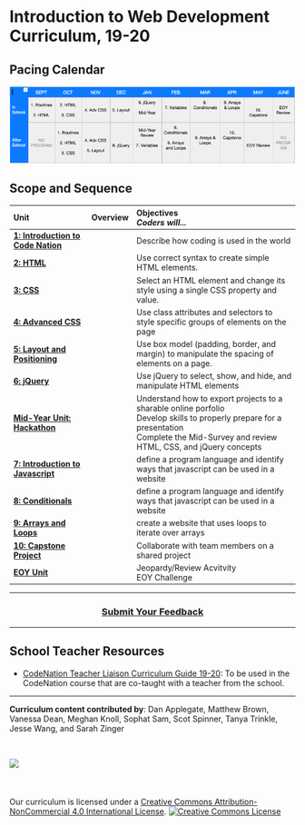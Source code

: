 Introduction to Web Development Curriculum, 19-20
===================

<!--
Pacing Calendar (Year 1)
===================
|  Sept | Oct | Nov | Dec | Jan | Feb | March | April | May |
|:--------|:---|:---|:---|:---|:---|:---|:---|:---|:---|
| <sub> [**0:Welcome**](units/unit1) <br> 1: HTML <br> **Survey**</sub>| <sub> 2:CSS  <br>3:HTML  <br> 4:Positioning </sub> |<sub> 5:jQuery <br>6:Cloud9 <br>7:Github </sub>| <sub>6:Cloud9  <br>7:Github </sub> |<sub> 8:JavaScript  <br>9:Types, Conditionals </sub>| <sub> 9: Types, Conditionals <br>10:Functions </sub> | <sub>11:Arrays <br>12:Animations </sub>| <sub>12:Animations <br>13:Looping</sub>|<sub> 14:Capstone <br> Survey </sub>|
-->
## Pacing Calendar
![Imgur](INTCalendar.png)

## Scope and Sequence

| Unit | Overview | Objectives <br> *Coders will...*|
|:--------|:---|:---------|
| [**1: Introduction to Code Nation**](units/unit1) || Describe how coding is used in the world
| [**2: HTML**](units/unit2) ||Use correct syntax to create simple HTML elements.
| [**3: CSS**](units/unit3) ||Select an HTML element and change its style using a single CSS property and value.
| [**4: Advanced CSS**](units/unit4) ||Use class attributes and selectors to style specific groups of elements on the page
| [**5: Layout and Positioning**](units/unit5) ||Use box model (padding, border, and margin) to manipulate the spacing of elements on a page.
| [**6: jQuery**](units/unit6) ||Use jQuery to select, show, and hide, and manipulate HTML elements
| [**Mid-Year Unit: Hackathon**](units/midyear) |  |Understand how to export projects to a sharable online porfolio <br> Develop skills to properly prepare for a presentation <br> Complete the Mid-Survey and review HTML, CSS, and jQuery concepts
| [**7: Introduction to Javascript**](units/unit7) ||define a program language and identify ways that javascript can be used in a website
| [**8: Conditionals**](units/unit7) ||define a program language and identify ways that javascript can be used in a website
| [**9: Arrays and Loops**](units/unit9) || create a website that uses loops to iterate over arrays
| [**10: Capstone Project**](units/unit10) | |Collaborate with team members on a shared project
| [**EOY Unit**](units/EOY_Review_Unit) | |Jeopardy/Review Acvitvity <br> EOY Challenge

----

<h3 align="center"><a href="https://docs.google.com/forms/d/e/1FAIpQLSeLpI-m6UKvIxk97F8R1iidFRaYXJ3dfcUuIjx2Pz0WMfO1SA/viewform">Submit Your Feedback</a></h3>

----
## School Teacher Resources

* [CodeNation Teacher Liaison Curriculum Guide 19-20](https://docs.google.com/document/d/1IisBQOGlbDj1QBxcGtKrL-E5gZXhoUiumWlvkNHz8yg/edit): To be used in the CodeNation course that are co-taught with a teacher from the school.

----

**Curriculum content contributed by**: Dan Applegate, Matthew Brown, Vanessa Dean, Meghan Knoll, Sophat Sam, Scot Spinner, Tanya Trinkle, Jesse Wang, and Sarah Zinger

<br>
<p> <img src="https://i.imgur.com/lYodTLP.png?1" ></p>

<br>
<br>
Our curriculum is licensed under a <a rel="license" href="http://creativecommons.org/licenses/by-nc/4.0/">Creative Commons Attribution-NonCommercial 4.0 International License</a>.
<a rel="license" href="http://creativecommons.org/licenses/by-nc/4.0/"><img alt="Creative Commons License" style="border-width:0" src="https://i.creativecommons.org/l/by-nc/4.0/88x31.png" /></a>
